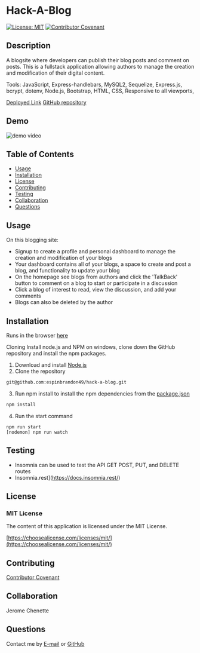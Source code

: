# Hack-A-Blog

[![License: MIT](https://img.shields.io/badge/License-MIT-yellow.svg)](https://opensource.org/licenses/MIT)
[![Contributor Covenant](https://img.shields.io/badge/Contributor%20Covenant-2.1-4baaaa.svg)](code_of_conduct.md)

## Description 
A blogsite where developers can publish their blog posts and comment on posts.  This is a fullstack application allowing authors to manage the creation and modification of their digital content.  

Tools:  JavaScript, Express-handlebars, MySQL2, Sequelize, Express.js, bcrypt, dotenv, Node.js, Bootstrap, HTML, CSS, Responsive to all viewports,  

[Deployed Link](https://hackathought.herokuapp.com/)
[GitHub repository](https://github.com/espinbrandon49/hack-a-blog)

## Demo
![demo video](./client/src/components/Header/so-pals-react.gif)

## Table of Contents 
  * [Usage](#usage)
  * [Installation](#installation)
  * [License](#license)
  * [Contributing](#contributing)
  * [Testing](#testing)
  * [Collaboration](#collaboration)
  * [Questions](#questions)

## Usage 
On this blogging site:
* Signup to create a profile and personal dashboard to manage the creation and modification of your blogs
* Your dashboard contains all of your blogs, a space to create and post a blog, and functionality to update your blog
* On the homepage see blogs from authors and click the 'TalkBack' button to comment on a blog to start or participate in a discussion
* Click a blog of interest to read, view the discussion, and add your comments
* Blogs can also be deleted by the author

## Installation
Runs in the browser [here](https://hackathought.herokuapp.com/)

Cloning
Install node.js and NPM on windows, clone down the GitHub repository and install the npm packages.
1. Download and install [Node.js](https://nodejs.org/en/download/)
2. Clone the repository
```bash
git@github.com:espinbrandon49/hack-a-blog.git
```
3. Run npm install to install the npm dependencies from the [package.json](./package.json)
```bash
npm install
```
4. Run the start command
```
npm run start
[nodemon] npm run watch
```

## Testing
* Insomnia can be used to test the API GET POST, PUT, and DELETE routes
* Insomnia.rest](https://docs.insomnia.rest/)

## License 
### MIT License 
The content of this application is licensed under the MIT License. 

[https://choosealicense.com/licenses/mit/](https://choosealicense.com/licenses/mit/) 

## Contributing 
[Contributor Covenant](https://www.contributor-covenant.org/)

## Collaboration
Jerome Chenette

## Questions 

Contact me by [E-mail](mailto:espinbrandon49@gmail.com) or [GitHub](https://github.com/espinbrandon49)